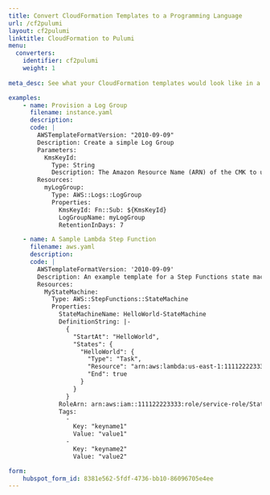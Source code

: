 ```yaml
---
title: Convert CloudFormation Templates to a Programming Language
url: /cf2pulumi
layout: cf2pulumi
linktitle: CloudFormation to Pulumi
menu:
  converters:
    identifier: cf2pulumi
    weight: 1
    
meta_desc: See what your CloudFormation templates would look like in a modern programming language thanks to Pulumi.

examples:
    - name: Provision a Log Group
      filename: instance.yaml
      description:
      code: |
        AWSTemplateFormatVersion: "2010-09-09"
        Description: Create a simple Log Group
        Parameters:
          KmsKeyId:
            Type: String
            Description: The Amazon Resource Name (ARN) of the CMK to use when encrypting log data.
        Resources:
          myLogGroup:
            Type: AWS::Logs::LogGroup
            Properties:
              KmsKeyId: Fn::Sub: ${KmsKeyId}
              LogGroupName: myLogGroup
              RetentionInDays: 7

    - name: A Sample Lambda Step Function
      filename: aws.yaml
      description:
      code: |
        AWSTemplateFormatVersion: '2010-09-09'
        Description: An example template for a Step Functions state machine.
        Resources:
          MyStateMachine:
            Type: AWS::StepFunctions::StateMachine
            Properties:
              StateMachineName: HelloWorld-StateMachine
              DefinitionString: |-
                {
                  "StartAt": "HelloWorld",
                  "States": {
                    "HelloWorld": {
                      "Type": "Task",
                      "Resource": "arn:aws:lambda:us-east-1:111122223333:function:HelloFunction",
                      "End": true
                    }
                  }
                }
              RoleArn: arn:aws:iam::111122223333:role/service-role/StatesExecutionRole-us-east-1
              Tags:
                -
                  Key: "keyname1"
                  Value: "value1"
                -
                  Key: "keyname2"
                  Value: "value2"

form:
    hubspot_form_id: 8381e562-5fdf-4736-bb10-86096705e4ee
---
```

